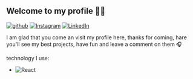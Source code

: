 ##  Welcome to my profile 🖐🏻

[![github](https://img.shields.io/badge/GitHub-000000?style=for-the-badge&logo=GitHub&logoColor=white)](https://github.com/Mrroboto9819)
[![Instagram](https://img.shields.io/badge/Instagram-E4405F?style=for-the-badge&logo=Instagram&logoColor=white)](https://www.instagram.com/pablo_cabrera09/)
[![LinkedIn](https://img.shields.io/badge/LinkedIn-0A66C2?style=for-the-badge&logo=LinkedIn&logoColor=white)](https://www.linkedin.com/in/pablo-cabrera-castrejon-7102a5200/)

I am glad that you come an visit my profile here, thanks for coming, hare you'll see my best projects, have fun and leave a comment on them 🎧

technology I use:
- ![React](https://img.shields.io/badge/React-61DAFB?style=for-the-badge&logo=React&logoColor=white)

